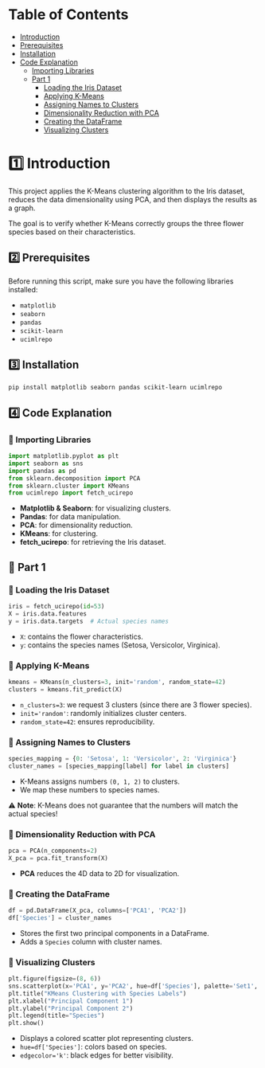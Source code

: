 # Table of Contents

- [Introduction](#introduction)
- [Prerequisites](#-prerequisites)
- [Installation](#-installation)
- [Code Explanation](#-code-explanation)
  - [Importing Libraries](#-importing-libraries)
  - [Part 1](#-part-1)
    - [Loading the Iris Dataset](#-loading-the-iris-dataset)
    - [Applying K-Means](#-applying-k-means)
    - [Assigning Names to Clusters](#-assigning-names-to-clusters)
    - [Dimensionality Reduction with PCA](#-dimensionality-reduction-with-pca)
    - [Creating the DataFrame](#-creating-the-dataframe)
    - [Visualizing Clusters](#-visualizing-clusters)



# 1️⃣ Introduction

This project applies the K-Means clustering algorithm to the Iris dataset, reduces the data dimensionality using PCA, and then displays the results as a graph.

The goal is to verify whether K-Means correctly groups the three flower species based on their characteristics.

## 2️⃣ Prerequisites

Before running this script, make sure you have the following libraries installed:

- `matplotlib`
- `seaborn`
- `pandas`
- `scikit-learn`
- `ucimlrepo`

## 3️⃣ Installation

```bash
pip install matplotlib seaborn pandas scikit-learn ucimlrepo
```

## 4️⃣ Code Explanation

### 🔹 Importing Libraries

```python
import matplotlib.pyplot as plt
import seaborn as sns
import pandas as pd
from sklearn.decomposition import PCA
from sklearn.cluster import KMeans
from ucimlrepo import fetch_ucirepo
```

- **Matplotlib & Seaborn**: for visualizing clusters.
- **Pandas**: for data manipulation.
- **PCA**: for dimensionality reduction.
- **KMeans**: for clustering.
- **fetch_ucirepo**: for retrieving the Iris dataset.

## 🔹 Part 1

### 🔹 Loading the Iris Dataset

```python
iris = fetch_ucirepo(id=53)
X = iris.data.features
y = iris.data.targets  # Actual species names
```

- `X`: contains the flower characteristics.
- `y`: contains the species names (Setosa, Versicolor, Virginica).

### 🔹 Applying K-Means

```python
kmeans = KMeans(n_clusters=3, init='random', random_state=42)
clusters = kmeans.fit_predict(X)
```

- `n_clusters=3`: we request 3 clusters (since there are 3 flower species).
- `init='random'`: randomly initializes cluster centers.
- `random_state=42`: ensures reproducibility.

### 🔹 Assigning Names to Clusters

```python
species_mapping = {0: 'Setosa', 1: 'Versicolor', 2: 'Virginica'}
cluster_names = [species_mapping[label] for label in clusters]
```

- K-Means assigns numbers `(0, 1, 2)` to clusters.
- We map these numbers to species names.

⚠ **Note**: K-Means does not guarantee that the numbers will match the actual species!

### 🔹 Dimensionality Reduction with PCA

```python
pca = PCA(n_components=2)
X_pca = pca.fit_transform(X)
```

- **PCA** reduces the 4D data to 2D for visualization.

### 🔹 Creating the DataFrame

```python
df = pd.DataFrame(X_pca, columns=['PCA1', 'PCA2'])
df['Species'] = cluster_names
```

- Stores the first two principal components in a DataFrame.
- Adds a `Species` column with cluster names.

### 🔹 Visualizing Clusters

```python
plt.figure(figsize=(8, 6))
sns.scatterplot(x='PCA1', y='PCA2', hue=df['Species'], palette='Set1', data=df, s=100, edgecolor='k')
plt.title("KMeans Clustering with Species Labels")
plt.xlabel("Principal Component 1")
plt.ylabel("Principal Component 2")
plt.legend(title="Species")
plt.show()
```

- Displays a colored scatter plot representing clusters.
- `hue=df['Species']`: colors based on species.
- `edgecolor='k'`: black edges for better visibility.
